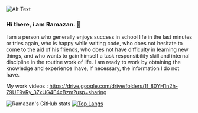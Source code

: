 ![Alt Text](https://media.giphy.com/media/l46CeDBwmtMi1ddkc/giphy.gif)
### Hi there, i am Ramazan. 👋
I am a person who generally enjoys success in school life in the last minutes or tries again, who is
 happy while writing code, who does not hesitate to come to the aid of his friends, who does not have
difficulty in learning new things, and who wants to gain himself a task responsibility skill and internal
discipline in the routine work of life. I am ready to work by obtaining the knowledge and experience Ihave, if necessary, the information I do not have.


My work videos : https://drive.google.com/drive/folders/1f_80YH1n2h-79UF9vRy_37xUG4E4xBzm?usp=sharing







![Ramazan's GitHub stats](https://github-readme-stats.vercel.app/api?username=ramazantoy&theme=default&show_icons=true)                       [![Top Langs](https://github-readme-stats.vercel.app/api/top-langs/?username=ramazantoy&layout=compact)](https://github.com/anuraghazra/github-readme-stats)

                
















